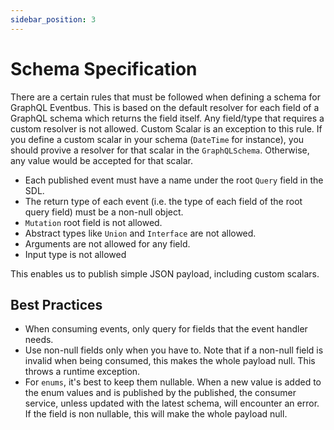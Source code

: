 ```yaml
---
sidebar_position: 3
---
```


# Schema Specification

There are a certain rules that must be followed when defining a schema for GraphQL Eventbus. This is based on the default resolver for each field of a GraphQL schema which returns the field itself. Any field/type that requires a custom resolver is not allowed. Custom Scalar is an exception to this rule. If you define a custom scalar in your schema (`DateTime` for instance), you should provive a resolver for that scalar in the `GraphQLSchema`. Otherwise, any value would be accepted for that scalar.

- Each published event must have a name under the root `Query` field in the SDL.
- The return type of each event (i.e. the type of each field of the root query field) must be a non-null object.
- `Mutation` root field is not allowed.
- Abstract types like `Union` and `Interface` are not allowed.
- Arguments are not allowed for any field.
- Input type is not allowed

This enables us to publish simple JSON payload, including custom scalars.

## Best Practices

- When consuming events, only query for fields that the event handler needs.
- Use non-null fields only when you have to. Note that if a non-null field is invalid when being consumed, this makes the whole payload null. This throws a runtime exception.
- For `enums`, it's best to keep them nullable. When a new value is added to the enum values and is published by the published, the consumer service, unless updated with the latest schema, will encounter an error. If the field is non nullable, this will make the whole payload null.
